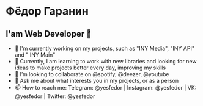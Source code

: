 # Фёдор Гаранин
## I'am Web Developer 👋
- 🔭 I'm currently working on my projects, such as "INY Media", "INY API" and " INY Main"
- 🌱 Currently, I am learning to work with new libraries and looking for new ideas to make projects better every day, improving my skills
- 👯 I’m looking to collaborate on @spotify, @deezer, @youtube
- 💬 Ask me about what interests you in my projects, or as a person
- 📫 How to reach me: Telegram: @yesfedor | Instagram: @yesfedor | VK: @yesfedor | Twitter: @yesfedor
